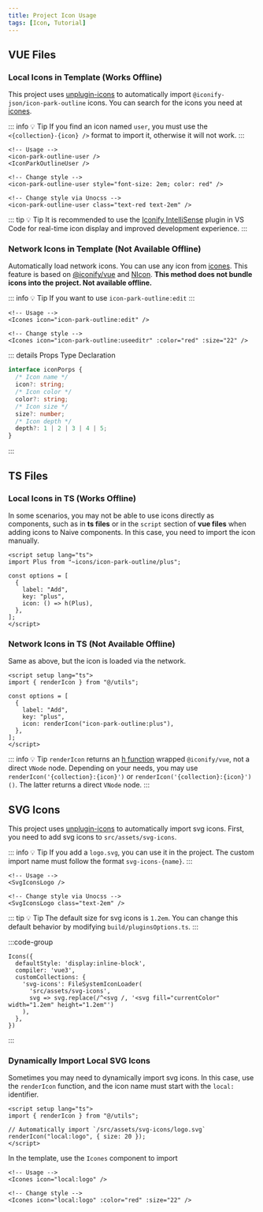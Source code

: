 ```yaml
---
title: Project Icon Usage
tags: [Icon, Tutorial]
---
```


## VUE Files

### Local Icons in Template (Works Offline)

This project uses [unplugin-icons](https://github.com/unplugin/unplugin-icons#auto-importing) to automatically import `@iconify-json/icon-park-outline` icons. You can search for the icons you need at [icones](https://icones.js.org/collection/icon-park-outline).

::: info 💡 Tip
If you find an icon named `user`, you must use the `<{collection}-{icon} />` format to import it, otherwise it will not work.
:::

```vue [vue]
<!-- Usage -->
<icon-park-outline-user />
<IconParkOutlineUser />

<!-- Change style -->
<icon-park-outline-user style="font-size: 2em; color: red" />

<!-- Change style via Unocss -->
<icon-park-outline-user class="text-red text-2em" />
```

::: tip 💡 Tip
It is recommended to use the [Iconify IntelliSense](https://marketplace.visualstudio.com/items?itemName=antfu.iconify) plugin in VS Code for real-time icon display and improved development experience.
:::

### Network Icons in Template (Not Available Offline)

Automatically load network icons. You can use any icon from [icones](https://icones.js.org). This feature is based on [@iconify/vue](https://iconify.design/docs/icon-components/vue/) and [NIcon](https://www.naiveui.com/zh-CN/light/components/icon). **This method does not bundle icons into the project. Not available offline.**

::: info 💡 Tip
If you want to use `icon-park-outline:edit`
:::

```vue [vue]
<!-- Usage -->
<Icones icon="icon-park-outline:edit" />

<!-- Change style -->
<Icones icon="icon-park-outline:useeditr" :color="red" :size="22" />
```

::: details Props Type Declaration

```ts
interface iconPorps {
  /* Icon name */
  icon?: string;
  /* Icon color */
  color?: string;
  /* Icon size */
  size?: number;
  /* Icon depth */
  depth?: 1 | 2 | 3 | 4 | 5;
}
```

:::

## TS Files

### Local Icons in TS (Works Offline)

In some scenarios, you may not be able to use icons directly as components, such as in **ts files** or in the `script` section of **vue files** when adding icons to Naive components. In this case, you need to import the icon manually.

```vue [vue]
<script setup lang="ts">
import Plus from "~icons/icon-park-outline/plus";

const options = [
  {
    label: "Add",
    key: "plus",
    icon: () => h(Plus),
  },
];
</script>
```

### Network Icons in TS (Not Available Offline)

Same as above, but the icon is loaded via the network.

```vue [vue]
<script setup lang="ts">
import { renderIcon } from "@/utils";

const options = [
  {
    label: "Add",
    key: "plus",
    icon: renderIcon("icon-park-outline:plus"),
  },
];
</script>
```

::: info 💡 Tip
`renderIcon` returns an [h function](https://cn.vuejs.org/api/render-function.html#h) wrapped `@iconify/vue`, not a direct `VNode` node. Depending on your needs, you may use `renderIcon('{collection}:{icon}')` or `renderIcon('{collection}:{icon}')()`. The latter returns a direct `VNode` node.
:::

## SVG Icons

This project uses [unplugin-icons](https://github.com/unplugin/unplugin-icons#auto-importing) to automatically import svg icons. First, you need to add svg icons to `src/assets/svg-icons`.

::: info 💡 Tip
If you add a `logo.svg`, you can use it in the project. The custom import name must follow the format `svg-icons-{name}`.
:::

```vue [vue]
<!-- Usage -->
<SvgIconsLogo />

<!-- Change style via Unocss -->
<SvgIconsLogo class="text-2em" />
```

::: tip 💡 Tip
The default size for svg icons is `1.2em`. You can change this default behavior by modifying `build/pluginsOptions.ts`.
:::

:::code-group

```ts{7} [build/pluginsOptions.ts]
Icons({
  defaultStyle: 'display:inline-block',
  compiler: 'vue3',
  customCollections: {
    'svg-icons': FileSystemIconLoader(
      'src/assets/svg-icons',
      svg => svg.replace(/^<svg /, '<svg fill="currentColor" width="1.2em" height="1.2em"')
    ),
  },
})
```

:::

### Dynamically Import Local SVG Icons

Sometimes you may need to dynamically import svg icons. In this case, use the `renderIcon` function, and the icon name must start with the `local:` identifier.

```vue [vue]
<script setup lang="ts">
import { renderIcon } from "@/utils";

// Automatically import `/src/assets/svg-icons/logo.svg`
renderIcon("local:logo", { size: 20 });
</script>
```

In the template, use the `Icones` component to import

```vue [vue]
<!-- Usage -->
<Icones icon="local:logo" />

<!-- Change style -->
<Icones icon="local:logo" :color="red" :size="22" />
``` 